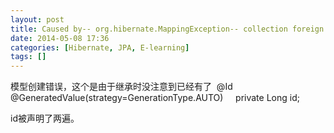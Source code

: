 ```yaml
---
layout: post
title: Caused by-- org.hibernate.MappingException-- collection foreign key mapping has wrong number of column
date: 2014-05-08 17:36
categories: [Hibernate, JPA, E-learning]
tags: []
---
```

模型创建错误，这个是由于继承时没注意到已经有了
 @Id
    @GeneratedValue(strategy=GenerationType.AUTO)
    private Long id;

id被声明了两遍。

